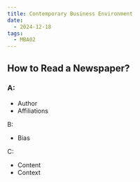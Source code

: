 ```yaml
---
title: Contemporary Business Environment
date:
  - 2024-12-18
tags:
  - MBA02
---
```

## How to Read a Newspaper?

### A:
- Author
- Affiliations

B:
- Bias

C:
- Content
- Context